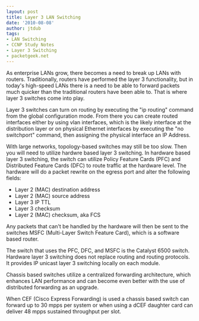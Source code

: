 ```yaml
---
layout: post
title: Layer 3 LAN Switching
date: '2010-08-08'
author: jtdub
tags:
- LAN Switching
- CCNP Study Notes
- Layer 3 Switching
- packetgeek.net
---
```


As enterprise LANs grow, there becomes a need to break up LANs with routers. Traditionally, routers have performed the layer 3 functionality, but in today's high-speed LANs there is a need to be able to forward packets much quicker than the traditional routers have been able to. That is where layer 3 switches come into play.

Layer 3 switches can turn on routing by executing the "ip routing" command from the global configuration mode. From there you can create routed interfaces either by using vlan interfaces, which is the likely interface at the distribution layer or on physical Ethernet interfaces by executing the "no switchport" command, then assigning the physical interface an IP Address.

With large networks, topology-based switches may still be too slow. Then you will need to utilize hardwre based layer 3 switching. In hardware based layer 3 switching, the switch can utilize Policy Feature Cards (PFC) and Distributed Feature Cards (DFC) to route traffic at the hardware level. The hardware will do a packet rewrite on the egress port and alter the following fields:

* Layer 2 (MAC) destination address
* Layer 2 (MAC) source address
* Layer 3 IP TTL
* Layer 3 checksum
* Layer 2 (MAC) checksum, aka FCS

Any packets that can't be handled by the hardware will then be sent to the switches MSFC (Multi-Layer Switch Feature Card), which is a software based router.

The switch that uses the PFC, DFC, and MSFC is the Catalyst 6500 switch. Hardware layer 3 switching does not replace routing and routing protocols. It provides IP unicast layer 3 switching locally on each module.

Chassis based switches utilize a centralized forwarding architecture, which enhances LAN performance and can become even better with the use of distributed forwarding as an upgrade.

When CEF (Cisco Express Forwarding) is used a chassis based switch can forward up to 30 mpps per system or when using a dCEF daughter card can deliver 48 mpps sustained throughput per slot.
